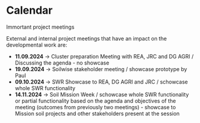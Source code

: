 # Calendar
Immortant project meetings

External and internal project meetings that have an impact on the developmental work are:

- **11.09.2024** -> Cluster preparation Meeting with REA, JRC and DG AGRI / Discussing the agenda - no showcase
- **19.09.2024** -> Soilwise stakeholder meeting / showcase prototype by Paul
- **09.10.2024** -> SWR Showcase to REA, DG AGRI and JRC / schowcase whole SWR functionality 
- **14.11.2024** -> Soil Mission Week / schowcase whole SWR functionality or partial functionality based on the agenda and objectives  of the meeting (outcomes from previously two meetings) - showcase to Mission soil projects and other stakeholders present at the session 


